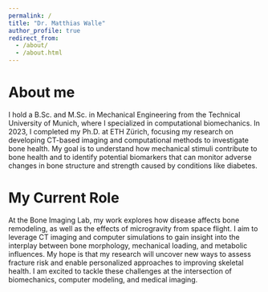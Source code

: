 ```yaml
---
permalink: /
title: "Dr. Matthias Walle"
author_profile: true
redirect_from: 
  - /about/
  - /about.html
---
```




About me
======
I hold a B.Sc. and M.Sc. in Mechanical Engineering from the Technical University of Munich, where I specialized in computational biomechanics. In 2023, I completed my Ph.D. at ETH Zürich, focusing my research on developing CT-based imaging and computational methods to investigate bone health. My goal is to understand how mechanical stimuli contribute to bone health and to identify potential biomarkers that can monitor adverse changes in bone structure and strength caused by conditions like diabetes.



My Current Role
======
At the Bone Imaging Lab, my work explores how disease affects bone remodeling, as well as the effects of microgravity from space flight. I aim to leverage CT imaging and computer simulations to gain insight into the interplay between bone morphology, mechanical loading, and metabolic influences. My hope is that my research will uncover new ways to assess fracture risk and enable personalized approaches to improving skeletal health. I am excited to tackle these challenges at the intersection of biomechanics, computer modeling, and medical imaging.
